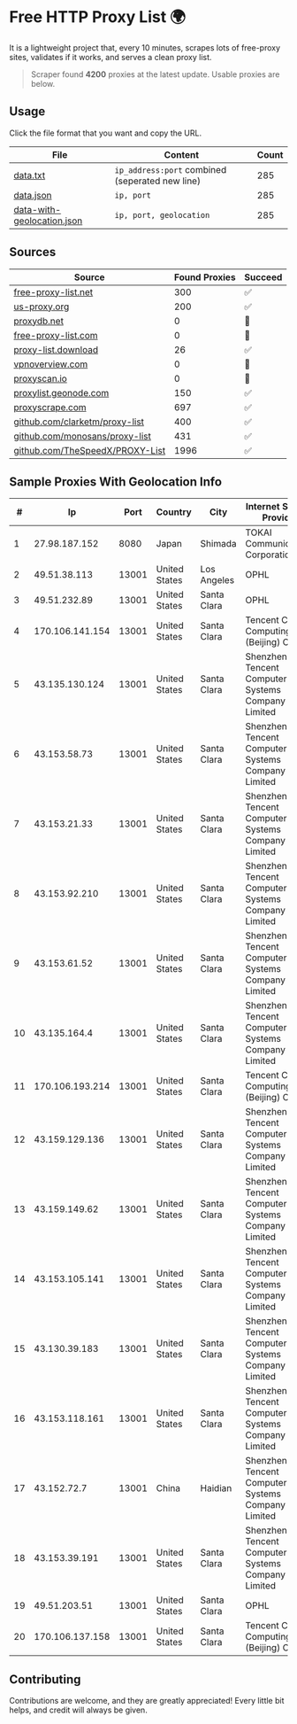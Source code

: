 
# Free HTTP Proxy List 🌍

It is a lightweight project that, every 10 minutes, scrapes lots of free-proxy sites, validates if it works, and serves a clean proxy list.


> Scraper found **4200** proxies at the latest update. Usable proxies are below.

## Usage

Click the file format that you want and copy the URL.


|File|Content|Count|
|----|-------|-----|
|[data.txt](https://raw.githubusercontent.com/themiralay/Proxy-List-World/master/data.txt)|`ip_address:port` combined (seperated new line)|285|
|[data.json](https://raw.githubusercontent.com/themiralay/Proxy-List-World/master/data.json)|`ip, port`|285|
|[data-with-geolocation.json](https://raw.githubusercontent.com/themiralay/Proxy-List-World/master/data-with-geolocation.json)|`ip, port, geolocation`|285|

## Sources

|Source|Found Proxies|Succeed|
|------|-------------|-------|
|[free-proxy-list.net](https://free-proxy-list.net)|300|✅|
|[us-proxy.org](https://www.us-proxy.org)|200|✅|
|[proxydb.net](http://proxydb.net)|0|🚫|
|[free-proxy-list.com](https://free-proxy-list.com/?page=&port=&type%5B%5D=http&type%5B%5D=https&up_time=0&search=Search)|0|🚫|
|[proxy-list.download](https://www.proxy-list.download/HTTP)|26|✅|
|[vpnoverview.com](https://vpnoverview.com/privacy/anonymous-browsing/free-proxy-servers)|0|🚫|
|[proxyscan.io](https://www.proxyscan.io)|0|🚫|
|[proxylist.geonode.com](https://proxylist.geonode.com/api/proxy-list?limit=300&page=1&sort_by=lastChecked&sort_type=desc&protocols=http,https)|150|✅|
|[proxyscrape.com](https://api.proxyscrape.com/v2/?request=displayproxies&protocol=http&timeout=10000&country=all&ssl=all&anonymity=all)|697|✅|
|[github.com/clarketm/proxy-list](https://raw.githubusercontent.com/clarketm/proxy-list/master/proxy-list-raw.txt)|400|✅|
|[github.com/monosans/proxy-list](https://raw.githubusercontent.com/monosans/proxy-list/main/proxies/http.txt)|431|✅|
|[github.com/TheSpeedX/PROXY-List](https://raw.githubusercontent.com/TheSpeedX/PROXY-List/master/http.txt)|1996|✅|


## Sample Proxies With Geolocation Info

|#|Ip|Port|Country|City|Internet Service Provider|
|-|--|----|-------|----|-------------------------|
|1|27.98.187.152|8080|Japan|Shimada|TOKAI Communications Corporation|
|2|49.51.38.113|13001|United States|Los Angeles|OPHL|
|3|49.51.232.89|13001|United States|Santa Clara|OPHL|
|4|170.106.141.154|13001|United States|Santa Clara|Tencent Cloud Computing (Beijing) Co|
|5|43.135.130.124|13001|United States|Santa Clara|Shenzhen Tencent Computer Systems Company Limited|
|6|43.153.58.73|13001|United States|Santa Clara|Shenzhen Tencent Computer Systems Company Limited|
|7|43.153.21.33|13001|United States|Santa Clara|Shenzhen Tencent Computer Systems Company Limited|
|8|43.153.92.210|13001|United States|Santa Clara|Shenzhen Tencent Computer Systems Company Limited|
|9|43.153.61.52|13001|United States|Santa Clara|Shenzhen Tencent Computer Systems Company Limited|
|10|43.135.164.4|13001|United States|Santa Clara|Shenzhen Tencent Computer Systems Company Limited|
|11|170.106.193.214|13001|United States|Santa Clara|Tencent Cloud Computing (Beijing) Co|
|12|43.159.129.136|13001|United States|Santa Clara|Shenzhen Tencent Computer Systems Company Limited|
|13|43.159.149.62|13001|United States|Santa Clara|Shenzhen Tencent Computer Systems Company Limited|
|14|43.153.105.141|13001|United States|Santa Clara|Shenzhen Tencent Computer Systems Company Limited|
|15|43.130.39.183|13001|United States|Santa Clara|Shenzhen Tencent Computer Systems Company Limited|
|16|43.153.118.161|13001|United States|Santa Clara|Shenzhen Tencent Computer Systems Company Limited|
|17|43.152.72.7|13001|China|Haidian|Shenzhen Tencent Computer Systems Company Limited|
|18|43.153.39.191|13001|United States|Santa Clara|Shenzhen Tencent Computer Systems Company Limited|
|19|49.51.203.51|13001|United States|Santa Clara|OPHL|
|20|170.106.137.158|13001|United States|Santa Clara|Tencent Cloud Computing (Beijing) Co|



## Contributing

Contributions are welcome, and they are greatly appreciated! Every
little bit helps, and credit will always be given.

